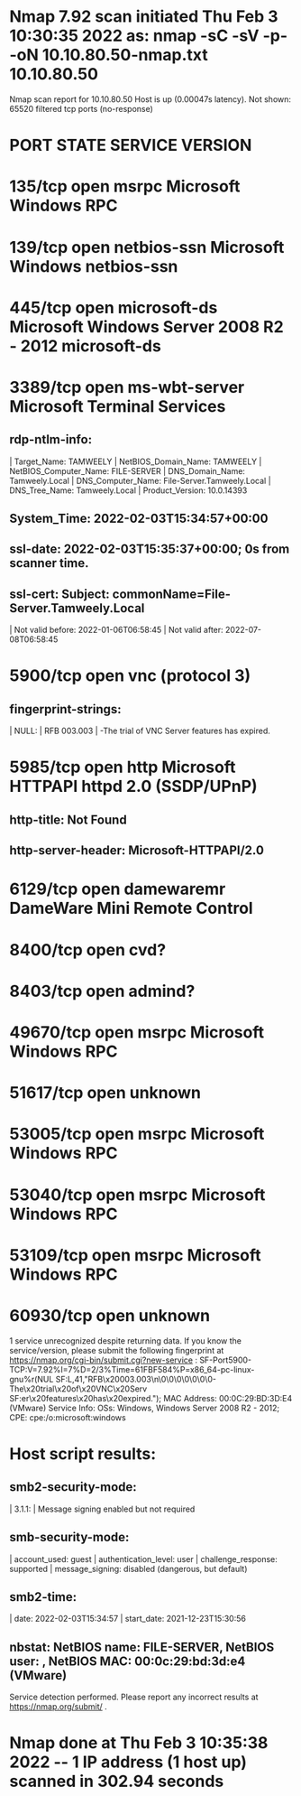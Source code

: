 # Nmap 7.92 scan initiated Thu Feb  3 10:30:35 2022 as: nmap -sC -sV -p- -oN 10.10.80.50-nmap.txt 10.10.80.50
Nmap scan report for 10.10.80.50
Host is up (0.00047s latency).
Not shown: 65520 filtered tcp ports (no-response)
# PORT      STATE SERVICE       VERSION
# 135/tcp   open  msrpc         Microsoft Windows RPC

# 139/tcp   open  netbios-ssn   Microsoft Windows netbios-ssn

# 445/tcp   open  microsoft-ds  Microsoft Windows Server 2008 R2 - 2012 microsoft-ds

# 3389/tcp  open  ms-wbt-server Microsoft Terminal Services
## rdp-ntlm-info: 
|   Target_Name: TAMWEELY
|   NetBIOS_Domain_Name: TAMWEELY
|   NetBIOS_Computer_Name: FILE-SERVER
|   DNS_Domain_Name: Tamweely.Local
|   DNS_Computer_Name: File-Server.Tamweely.Local
|   DNS_Tree_Name: Tamweely.Local
|   Product_Version: 10.0.14393
## System_Time: 2022-02-03T15:34:57+00:00
## ssl-date: 2022-02-03T15:35:37+00:00; 0s from scanner time.
## ssl-cert: Subject: commonName=File-Server.Tamweely.Local
| Not valid before: 2022-01-06T06:58:45
| Not valid after:  2022-07-08T06:58:45

# 5900/tcp  open  vnc           (protocol 3)
## fingerprint-strings: 
|   NULL: 
|     RFB 003.003
|     -The trial of VNC Server features has expired.

# 5985/tcp  open  http          Microsoft HTTPAPI httpd 2.0 (SSDP/UPnP)
## http-title: Not Found
## http-server-header: Microsoft-HTTPAPI/2.0

# 6129/tcp  open  damewaremr    DameWare Mini Remote Control

# 8400/tcp  open  cvd?

# 8403/tcp  open  admind?

# 49670/tcp open  msrpc         Microsoft Windows RPC

# 51617/tcp open  unknown

# 53005/tcp open  msrpc         Microsoft Windows RPC
# 53040/tcp open  msrpc         Microsoft Windows RPC
# 53109/tcp open  msrpc         Microsoft Windows RPC

# 60930/tcp open  unknown

1 service unrecognized despite returning data. If you know the service/version, please submit the following fingerprint at https://nmap.org/cgi-bin/submit.cgi?new-service :
SF-Port5900-TCP:V=7.92%I=7%D=2/3%Time=61FBF584%P=x86_64-pc-linux-gnu%r(NUL
SF:L,41,"RFB\x20003\.003\n\0\0\0\0\0\0\0-The\x20trial\x20of\x20VNC\x20Serv
SF:er\x20features\x20has\x20expired\.");
MAC Address: 00:0C:29:BD:3D:E4 (VMware)
Service Info: OSs: Windows, Windows Server 2008 R2 - 2012; CPE: cpe:/o:microsoft:windows

# Host script results:
## smb2-security-mode: 
|   3.1.1: 
|     Message signing enabled but not required
## smb-security-mode: 
|   account_used: guest
|   authentication_level: user
|   challenge_response: supported
|   message_signing: disabled (dangerous, but default)
## smb2-time: 
|   date: 2022-02-03T15:34:57
|   start_date: 2021-12-23T15:30:56
## nbstat: NetBIOS name: FILE-SERVER, NetBIOS user: <unknown>, NetBIOS MAC: 00:0c:29:bd:3d:e4 (VMware)

Service detection performed. Please report any incorrect results at https://nmap.org/submit/ .
# Nmap done at Thu Feb  3 10:35:38 2022 -- 1 IP address (1 host up) scanned in 302.94 seconds
